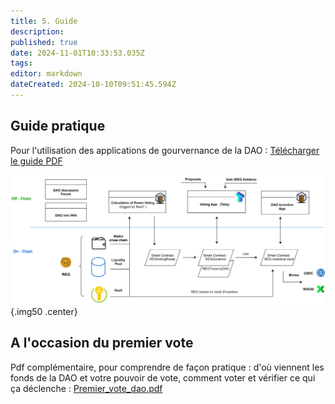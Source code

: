 ```yaml
---
title: 5. Guide
description: 
published: true
date: 2024-11-01T10:33:53.035Z
tags: 
editor: markdown
dateCreated: 2024-10-10T09:51:45.594Z
---
```



## Guide pratique 
Pour l'utilisation des applications de gourvernance de la DAO : [Télécharger le guide PDF](/fr/fr/documents/tuto_gouvernance_dao_v3b.pdf)

![dao_gov_en.svg](/imag-en/dao_gov_en.svg){.img50 .center}

## A l'occasion du premier vote
Pdf complémentaire, pour comprendre de façon pratique : d'où viennent les fonds de la DAO et votre pouvoir de vote, comment voter et vérifier ce qui ça déclenche : [Premier_vote_dao.pdf](/fr/fr/documents/premier_vote_dao.pdf)